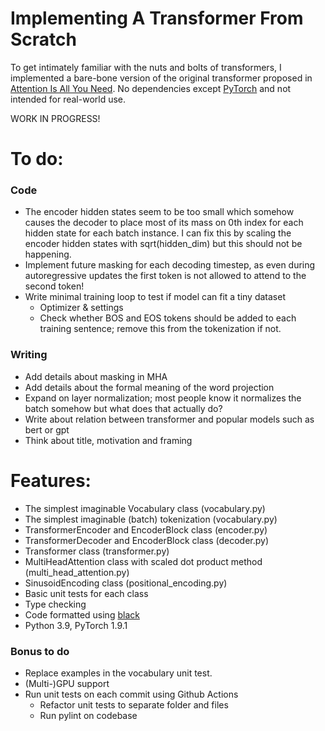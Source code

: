 
# Implementing A Transformer From Scratch
To get intimately familiar with the nuts and bolts of transformers, I implemented a bare-bone version of the original transformer 
proposed in [Attention Is All You Need](https://arxiv.org/abs/1706.03762). No dependencies except [PyTorch](https://pytorch.org/get-started/locally/) and not intended for real-world use.

WORK IN PROGRESS!

# To do:
### Code
- The encoder hidden states seem to be too small which somehow causes the decoder to place most of its mass on 0th index for each hidden state for each batch instance. I can fix this by scaling the encoder hidden states with sqrt(hidden_dim) but this should not be happening. 
- Implement future masking for each decoding timestep, as even during autoregressive updates the first token is not allowed to attend to the second token!
- Write minimal training loop to test if model can fit a tiny dataset
  - Optimizer & settings
  - Check whether BOS and EOS tokens should be added to each training sentence; remove this from the tokenization if not.

### Writing
- Add details about masking in MHA
- Add details about the formal meaning of the word projection
- Expand on layer normalization; most people know it normalizes the batch somehow but what does that actually do?
- Write about relation between transformer and popular models such as bert or gpt
- Think about title, motivation and framing

# Features:
- The simplest imaginable Vocabulary class (vocabulary.py)
- The simplest imaginable (batch) tokenization (vocabulary.py)
- TransformerEncoder and EncoderBlock class (encoder.py)
- TransformerDecoder and EncoderBlock class (decoder.py)
- Transformer class (transformer.py)
- MultiHeadAttention class with scaled dot product method (multi_head_attention.py)
- SinusoidEncoding class (positional_encoding.py)
- Basic unit tests for each class
- Type checking
- Code formatted using [black](https://github.com/psf/black)
- Python 3.9, PyTorch 1.9.1

### Bonus to do
- Replace examples in the vocabulary unit test.
- (Multi-)GPU support
- Run unit tests on each commit using Github Actions 
  - Refactor unit tests to separate folder and files
  - Run pylint on codebase